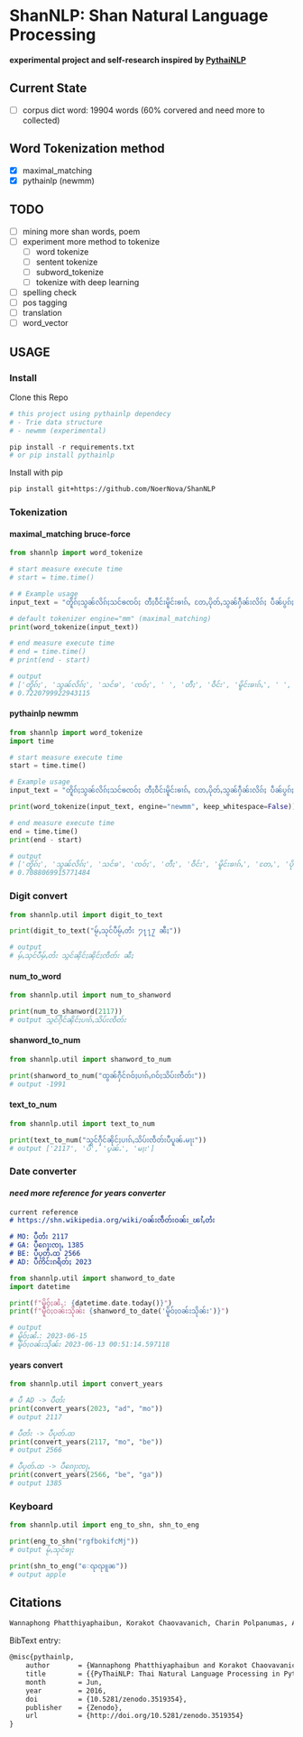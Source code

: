 # ShanNLP: Shan Natural Language Processing

**experimental project and self-research inspired by [PythaiNLP](https://github.com/PyThaiNLP/pythainlp)**

## Current State

- [ ] corpus dict word: 19904 words (60% corvered and need more to collected)

## Word Tokenization method

- [x] maximal_matching
- [x] pythainlp (newmm)

## TODO

- [ ] mining more shan words, poem
- [ ] experiment more method to tokenize
  - [ ] word tokenize
  - [ ] sentent tokenize
  - [ ] subword_tokenize
  - [ ] tokenize with deep learning
- [ ] spelling check
- [ ] pos tagging
- [ ] translation
- [ ] word_vector

## USAGE

### Install

Clone this Repo

```python
# this project using pythainlp dependecy
# - Trie data structure
# - newmm (experimental)

pip install -r requirements.txt
# or pip install pythainlp
```

Install with pip
```bash
pip install git+https://github.com/NoerNova/ShanNLP

```

### Tokenization

#### maximal_matching bruce-force

```python
from shannlp import word_tokenize

# start measure execute time
# start = time.time()

# # Example usage
input_text = "တိူၵ်ႈသွၼ်လိၵ်ႈသင်ၶၸဝ်ႈ တီႈဝဵင်းမိူင်းၶၢၵ်ႇ တႄႇပိုတ်ႇသွၼ်ႁဵၼ်းလိၵ်ႈ ပဵၼ်ပွၵ်ႈၵမ်းႁႅၵ်း မီးသင်ၶၸဝ်ႈ မႃးႁဵၼ်း 56 တူၼ်။"

# default tokenizer engine="mm" (maximal_matching)
print(word_tokenize(input_text))

# end measure execute time
# end = time.time()
# print(end - start)

# output
# ['တိူၵ်ႈ', 'သွၼ်လိၵ်ႈ', 'သင်ၶ', 'ၸဝ်ႈ', ' ', 'တီႈ', 'ဝဵင်း', 'မိူင်းၶၢၵ်ႇ', ' ', 'တႄႇ', 'ပိုတ်ႇ', 'သွၼ်', 'ႁဵၼ်းလိၵ်ႈ', ' ', 'ပဵၼ်', 'ပွၵ်ႈ', 'ၵမ်း', 'ႁႅၵ်း', ' ', 'မီး', 'သင်ၶ', 'ၸဝ်ႈ', ' ', 'မႃး', 'ႁဵၼ်း', ' ', '56', ' ', 'တူၼ်', '။']
# 0.7220799922943115
```

#### pythainlp newmm

```python
from shannlp import word_tokenize
import time

# start measure execute time
start = time.time()

# Example usage
input_text = "တိူၵ်ႈသွၼ်လိၵ်ႈသင်ၶၸဝ်ႈ တီႈဝဵင်းမိူင်းၶၢၵ်ႇ တႄႇပိုတ်ႇသွၼ်ႁဵၼ်းလိၵ်ႈ ပဵၼ်ပွၵ်ႈၵမ်းႁႅၵ်း မီးသင်ၶၸဝ်ႈ မႃးႁဵၼ်း 56 တူၼ်။"

print(word_tokenize(input_text, engine="newmm", keep_whitespace=False))

# end measure execute time
end = time.time()
print(end - start)

# output
# ['တိူၵ်ႈ', 'သွၼ်လိၵ်ႈ', 'သင်ၶ', 'ၸဝ်ႈ', 'တီႈ', 'ဝဵင်း', 'မိူင်းၶၢၵ်ႇ', 'တႄႇ', 'ပိုတ်ႇ', 'သွၼ်', 'ႁဵၼ်းလိၵ်ႈ', 'ပဵၼ်', 'ပွၵ်ႈ', 'ၵမ်း', 'ႁႅၵ်း', 'မီး', 'သင်ၶ', 'ၸဝ်ႈ', 'မႃး', 'ႁဵၼ်း', '56', 'တူၼ်', '။']
# 0.7088069915771484
```

### Digit convert

```python
from shannlp.util import digit_to_text

print(digit_to_text("မႂ်ႇသုင်ပီမႂ်ႇတႆး ႒႑႑႗ ၼီႈ"))

# output
# မႂ်ႇသုင်ပီမႂ်ႇတႆး သွင်ၼိုင်ႈၼိုင်ႈၸဵတ်း ၼီႈ
```

#### num_to_word

```python
from shannlp.util import num_to_shanword

print(num_to_shanword(2117))
# output သွင်ႁဵင်ၼိုင်ႈပၢၵ်ႇသိပ်းၸဵတ်း
```

#### shanword_to_num

```python
from shannlp.util import shanword_to_num

print(shanword_to_num("ထွၼ်ႁဵင်ၵဝ်ႈပၢၵ်ႇၵဝ်ႈသိပ်းဢဵတ်း"))
# output -1991
```

#### text_to_num

```python
from shannlp.util import text_to_num

print(text_to_num("သွင်ႁဵင်ၼိုင်ႈပၢၵ်ႇသိပ်းၸဵတ်းပီပူၼ်ႉမႃး"))
# output ['2117', 'ပီ', 'ပူၼ်ႉ', 'မႃး']
```

### Date converter

#### ***need more reference for years converter***

```md
current reference
# https://shn.wikipedia.org/wiki/ဝၼ်းၸဵတ်းဝၼ်း_ၽၢႆႇတႆး

# MO: ပီတႆး 2117
# GA: ပီၵေႃးၸႃႇ 1385
# BE: ပီပုတ်ႉထ 2566
# AD: ပီဢိင်းၵရဵတ်ႈ 2023
````

```python
from shannlp.util import shanword_to_date
import datetime

print(f"မိူဝ်ႈၼႆႉ: {datetime.date.today()}")
print(f"မိူဝ်ႈဝၼ်းသိုၼ်း {shanword_to_date('မိူဝ်ႈဝၼ်းသိုၼ်း')}")

# output
# မိူဝ်ႈၼႆႉ: 2023-06-15
# မိူဝ်ႈဝၼ်းသိုၼ်း 2023-06-13 00:51:14.597118
```

#### years convert

```python
from shannlp.util import convert_years

# ပီ AD -> ပီတႆး
print(convert_years(2023, "ad", "mo"))
# output 2117

# ပီတႆး -> ပီပုတ်ႉထ
print(convert_years(2117, "mo", "be"))
# output 2566

# ပီပုတ်ႉထ -> ပီၵေႃးၸႃႇ
print(convert_years(2566, "be", "ga"))
# output 1385
```

### Keyboard

```python
from shannlp.util import eng_to_shn, shn_to_eng

print(eng_to_shn("rgfbokifcMj"))
# output မႂ်ႇသုင်ၶႃႈ

print(shn_to_eng("ေၺၺူၼ"))
# output apple
```

## Citations

```txt
Wannaphong Phatthiyaphaibun, Korakot Chaovavanich, Charin Polpanumas, Arthit Suriyawongkul, Lalita Lowphansirikul, & Pattarawat Chormai. (2016, Jun 27). PyThaiNLP: Thai Natural Language Processing in Python. Zenodo. http://doi.org/10.5281/zenodo.3519354
```

BibText entry:

```txt
@misc{pythainlp,
    author       = {Wannaphong Phatthiyaphaibun and Korakot Chaovavanich and Charin Polpanumas and Arthit Suriyawongkul and Lalita Lowphansirikul and Pattarawat Chormai},
    title        = {{PyThaiNLP: Thai Natural Language Processing in Python}},
    month        = Jun,
    year         = 2016,
    doi          = {10.5281/zenodo.3519354},
    publisher    = {Zenodo},
    url          = {http://doi.org/10.5281/zenodo.3519354}
}
```
